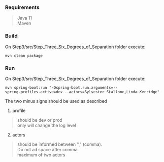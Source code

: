 ### Requirements   
> Java 11      
> Maven    

### Build   
On Step3/src/Step_Three_Six_Degrees_of_Separation folder execute:   

```
mvn clean package
```

### Run   
On Step3/src/Step_Three_Six_Degrees_of_Separation folder execute:   

```
mvn spring-boot:run "-Dspring-boot.run.arguments=--spring.profiles.active=dev --actors=Sylvester Stallone,Linda Kerridge"
```

The two minus signs should be used as described   

1. profile   
> should be dev or prod   
> only will change the log level   

2. actors   
> should be informed between "," (comma).   
> Do not ad space after comma.   
> maximum of two actors   
   


